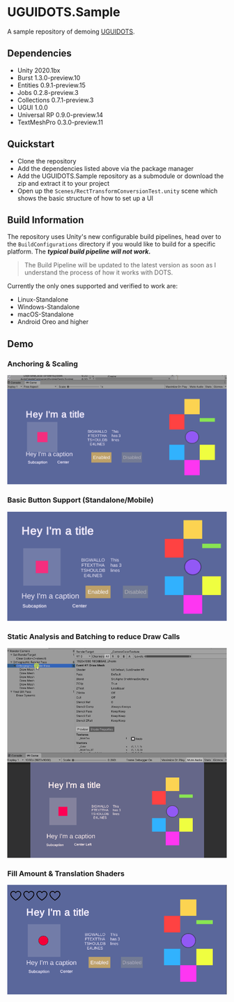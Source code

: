 # UGUIDOTS.Sample

A sample repository of demoing [UGUIDOTS](https://github.com/InitialPrefabs/UGUIDots/tree/master). 

## Dependencies
* Unity 2020.1bx
* Burst 1.3.0-preview.10
* Entities 0.9.1-preview.15
* Jobs 0.2.8-preview.3
* Collections 0.7.1-preview.3
* UGUI 1.0.0
* Universal RP 0.9.0-preview.14
* TextMeshPro 0.3.0-preview.11

## Quickstart

* Clone the repository
* Add the dependencies listed above via the package manager
* Add the UGUIDOTS.Sample repository as a submodule or download the zip and extract it to your project 
* Open up the `Scenes/RectTransformConversionTest.unity` scene which shows the basic structure of how to set up a UI


## Build Information
The repository uses Unity's new configurable build pipelines, head over to the `BuildConfigurations` directory if you 
would like to build for a specific platform. The ***typical build pipeline will not work.*** 

> The Build Pipeline will be updated to the latest version as soon as I understand the process of how it works with DOTS.

Currently the only ones supported and verified to work are:

* Linux-Standalone
* Windows-Standalone
* macOS-Standalone
* Android Oreo and higher

## Demo

### Anchoring & Scaling
![anchoring](Images/anchoring-ui.gif)

### Basic Button Support (Standalone/Mobile)
![buttons](Images/buttons.gif)

### Static Analysis and Batching to reduce Draw Calls
![static-analysis-batcher](Images/batching.gif)

### Fill Amount & Translation Shaders
![fill-amount-translations](Images/shaders.gif)
